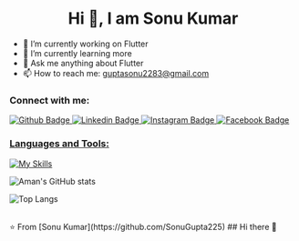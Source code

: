 
 <h1 align="center">Hi 👋, I am Sonu Kumar</h1>

- 🔭 I’m currently working on Flutter
- 🌱 I’m currently learning more
- 💬 Ask me anything about Flutter 
- 📫 How to reach me: guptasonu2283@gmail.com
  
### Connect with me:
<div id="badges">
  <a href="https://github.com/SonuGupta225">
    <img src="https://img.shields.io/badge/Github-black?style=for-the-badge&logo=Github&logoColor=black" alt="Github Badge"/>
  </a>
  <a href="https://www.linkedin.com/in/sonugupta225">
    <img src="https://img.shields.io/badge/Linkedin-blue?style=for-the-badge&logo=linkedin&logoColor=white" alt="Linkedin Badge"/>
  </a>
   <a href="https://www.instagram.com/sonukr705065/profilecard/?igsh=MTZ4NTVjY2QzcmMxdA==">
    <img src="https://img.shields.io/badge/Instagram-purple?style=for-the-badge&logo=instagram&logoColor=white" alt="Instagram Badge"/>
  </a>
   <a href="https://www.facebook.com/profile.php?id=100086512293988&mibextid=JRoKGi">
    <img src="https://img.shields.io/badge/Facebook-blue?style=for-the-badge&logo=facebook&logoColor=white" alt="Facebook Badge"/>
  
</div>

### Languages and Tools:
[![My Skills](https://skillicons.dev/icons?i=flutter,dart,firebase,github,git,postman,figma,xd&perline=5)](https://skillicons.dev)

![Aman's GitHub stats](https://github-readme-stats.vercel.app/api?username=AmanRizvi786&show_icons=true&theme=dark)

![Top Langs](https://github-readme-stats.vercel.app/api/top-langs/?username=AmanRizvi786&theme=dark)


<br>
⭐️ From [Sonu Kumar](https://github.com/SonuGupta225)
## Hi there 👋
